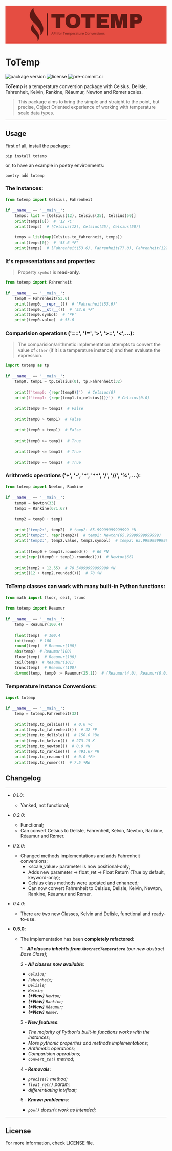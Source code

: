 ![To Temp logo](https://raw.githubusercontent.com/eddyyxxyy/ToTemp/Develop-0.5.0/logo.png)

# ToTemp
<div style="display: inline-block">
  <img src="https://shields.io/pypi/v/totemp"  alt="package version"/>
  <img src="https://img.shields.io/pypi/l/totemp.svg"  alt="license"/>
  <img src="https://results.pre-commit.ci/badge/github/eddyyxxyy/ToTemp/main.svg" alt="pre-commit.ci"/>
</div>

**ToTemp** is a temperature conversion package with Celsius, Delisle, Fahrenheit, Kelvin, Rankine, Réaumur, Newton and Rømer scales.

> This package aims to bring the simple and straight to the point,
but precise, Object Oriented experience of working with temperature
scale data types.

---

## Usage

First of all, install the package:

```
pip install totemp
```

or, to have an example in poetry environments:

```
poetry add totemp
```

### The instances:

````python
from totemp import Celsius, Fahrenheit

if __name__ == '__main__':
    temps: list = [Celsius(12), Celsius(25), Celsius(50)]
    print(temps[0])  # '12 ºC'
    print(temps)  # [Celsius(12), Celsius(25), Celsius(50)]

    temps = list(map(Celsius.to_fahrenheit, temps))
    print(temps[0])  # '53.6 ºF'
    print(temps)  # [Fahrenheit(53.6), Fahrenheit(77.0), Fahrenheit(122.0)]
````

### It's representations and properties:

> Property *`symbol`* is **read-only**.

````python
from totemp import Fahrenheit

if __name__ == '__main__':
    temp0 = Fahrenheit(53.6)
    print(temp0.__repr__())  # 'Fahrenheit(53.6)'
    print(temp0.__str__())  # '53.6 ºF'
    print(temp0.symbol)  # 'ºF'
    print(temp0.value)  # 53.6
````

### Comparision operations ('==', '!=', '>', '>=', '<',...):

> The comparision/arithmetic implementation attempts to convert the value of `other` (if it is a temperature instance) and then evaluate the expression.

````python
import totemp as tp

if __name__ == '__main__':
    temp0, temp1 = tp.Celsius(0), tp.Fahrenheit(32)

    print(f'temp0: {repr(temp0)}')  # Celsius(0)
    print(f'temp1: {repr(temp1.to_celsius())}')  # Celsius(0.0)

    print(temp0 != temp1)  # False

    print(temp0 > temp1)  # False

    print(temp0 < temp1)  # False

    print(temp0 >= temp1)  # True

    print(temp0 <= temp1)  # True

    print(temp0 == temp1)  # True
````

### Arithmetic operations ('+', '-', '*', '**', '/', '//', '%', ...):

````python
from totemp import Newton, Rankine

if __name__ == '__main__':
    temp0 = Newton(33)
    temp1 = Rankine(671.67)

    temp2 = temp0 + temp1

    print('temp2:', temp2)  # temp2: 65.99999999999999 ºN
    print('temp2:', repr(temp2))  # temp2: Newton(65.99999999999999)
    print('temp2:', temp2.value, temp2.symbol)  # temp2: 65.99999999999999 ºN

    print((temp0 + temp1).rounded())  # 66 ºN
    print(repr((temp0 + temp1).rounded()))  # Newton(66)

    print(temp2 + 12.55)  # 78.54999999999998 ºN
    print((12 + temp2.rounded()))  # 78 ºN
````

### ToTemp classes can work with many built-in Python functions:

````python
from math import floor, ceil, trunc

from totemp import Reaumur

if __name__ == '__main__':
    temp = Reaumur(100.4)

    float(temp)  # 100.4
    int(temp)  # 100
    round(temp)  # Reaumur(100)
    abs(temp)  # Reaumur(100)
    floor(temp)  # Reaumur(100)
    ceil(temp)  # Reaumur(101)
    trunc(temp)  # Reaumur(100)
    divmod(temp, temp0 := Reaumur(25.1))  # (Reaumur(4.0), Reaumur(0.0))

````



### Temperature Instance Conversions:

````python
import totemp

if __name__ == '__main__':
    temp = totemp.Fahrenheit(32)

    print(temp.to_celsius())  # 0.0 ºC
    print(temp.to_fahrenheit())  # 32 ºF
    print(temp.to_delisle())  # 150.0 ºDe
    print(temp.to_kelvin())  # 273.15 K
    print(temp.to_newton())  # 0.0 ºN
    print(temp.to_rankine())  # 491.67 ºR
    print(temp.to_reaumur())  # 0.0 ºRé
    print(temp.to_romer())  # 7.5 ºRø
````

## Changelog

---

- _0.1.0_:
  - Yanked, not functional;
- _0.2.0_:
  - Functional;
  - Can convert Celsius to Delisle, Fahrenheit, Kelvin, Newton, Rankine, Réaumur and Rømer.
- _0.3.0_:
  - Changed methods implementations and adds Fahrenheit conversions;
      - <scale_value> parameter is now positional-only;
      - Adds new parameter -> float_ret -> Float Return (True by default, keyword-only);
      - Celsius class methods were updated and enhanced;
      - Can now convert Fahrenheit to Celsius, Delisle, Kelvin, Newton, Rankine, Réaumur and Rømer.
- _0.4.0_:
  - There are two new Classes, Kelvin and Delisle, functional and ready-to-use.

- **0.5.0**:
  - The implementation has been **completely refactored**:

    1 - ***All classes inhehits from `AbstractTemperature`** (our new abstract  Base Class)*;

    2 - ***All classes now available***:
      - *`Celsius`;*
      - *`Fahrenheit`;*
      - *`Delisle`;*
      - *`Kelvin`;*
      - ***(\*New)** `Newton`;*
      - ***(\*New)** `Rankine`;*
      - ***(\*New)** `Réaumur`;*
      - ***(\*New)** `Rømer`.*

    3 - ***New features***:
      - *The majority of Python's built-in functions works with the instances*;
      - *More pythonic properties and methods implementations*;
      - *Arithmetic operations;*
      - *Comparision operations;*
      - *`convert_to()` method;*

    4 - ***Removals***:
      - *`precise()` method;*
      - *`float_ret()` param;*
      - *differentiating int/float;*

    5 - ***Known problemns***:
      - *`pow()` doesn't work as intended;*
---

## License

For more information, check LICENSE file.
